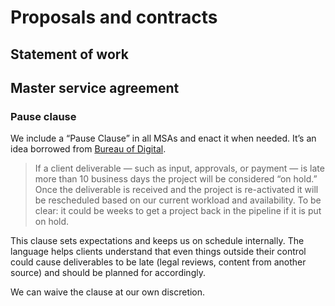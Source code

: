 # Proposals and contracts

## Statement of work

## Master service agreement

### Pause clause

We include a “Pause Clause” in all MSAs and enact it when needed. It’s an idea borrowed from [Bureau of Digital](https://bureauofdigital.com/blog/2017/5/30/the-pause-clause).

> If a client deliverable — such as input, approvals, or payment — is late more than 10 business days the project will be considered “on hold.” Once the deliverable is received and the project is re-activated it will be rescheduled based on our current workload and availability. To be clear: it could be weeks to get a project back in the pipeline if it is put on hold.

This clause sets expectations and keeps us on schedule internally. The language helps clients understand that even things outside their control could cause deliverables to be late (legal reviews, content from another source) and should be planned for accordingly.

We can waive the clause at our own discretion.
